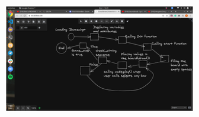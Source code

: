 ![alt text](https://github.com/Vardaan100/FlowChartTicTacToe/blob/main/Screenshot%20from%202020-12-04%2016-29-42.png?raw=true)
